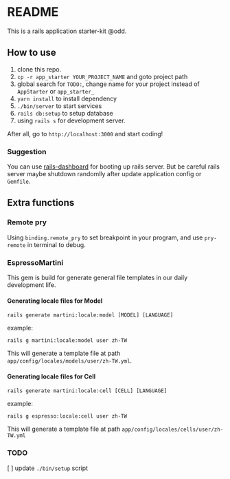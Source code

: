 # README

This is a rails application starter-kit @odd.

## How to use

1. clone this repo.
2. `cp -r app_starter YOUR_PROJECT_NAME` and goto project path
3. global search for `TODO:`, change name for your project instead of `AppStarter` or `app_starter_`
4. `yarn install` to install dependency
5. `./bin/server` to start services
6. `rails db:setup` to setup database
7. using `rails s` for development server.

After all, go to `http://localhost:3000` and start coding!

### Suggestion

You can use [rails-dashboard](https://www.npmjs.com/package/rails-dashboard) for booting up rails server. But be careful rails server maybe shutdown randomlly after update application config or `Gemfile`.

## Extra functions

### Remote pry

Using `binding.remote_pry` to set breakpoint in your program, and use `pry-remote` in terminal to debug.

### EspressoMartini

This gem is build for generate general file templates in our daily development life.

#### Generating locale files for Model

`rails generate martini:locale:model [MODEL] [LANGUAGE]`

example:

`rails g martini:locale:model user zh-TW`

This will generate a template file at path `app/config/locales/models/user/zh-TW.yml`.

#### Generating locale files for Cell

`rails generate martini:locale:cell [CELL] [LANGUAGE]`

example:

`rails g espresso:locale:cell user zh-TW`

This will generate a template file at path  `app/config/locales/cells/user/zh-TW.yml`

### TODO
[ ] update `./bin/setup` script
